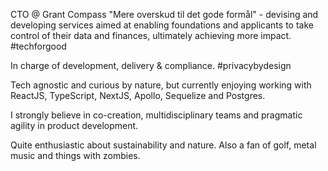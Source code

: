 CTO @ Grant Compass "Mere overskud til det gode formål" - devising and developing services aimed at enabling foundations and applicants to take control of their data and finances, ultimately achieving more impact. #techforgood

In charge of development, delivery & compliance. #privacybydesign

Tech agnostic and curious by nature, but currently enjoying working with ReactJS, TypeScript, NextJS, Apollo, Sequelize and Postgres.

I strongly believe in co-creation, multidisciplinary teams and pragmatic agility in product development.

Quite enthusiastic about sustainability and nature.
Also a fan of golf, metal music and things with zombies.
